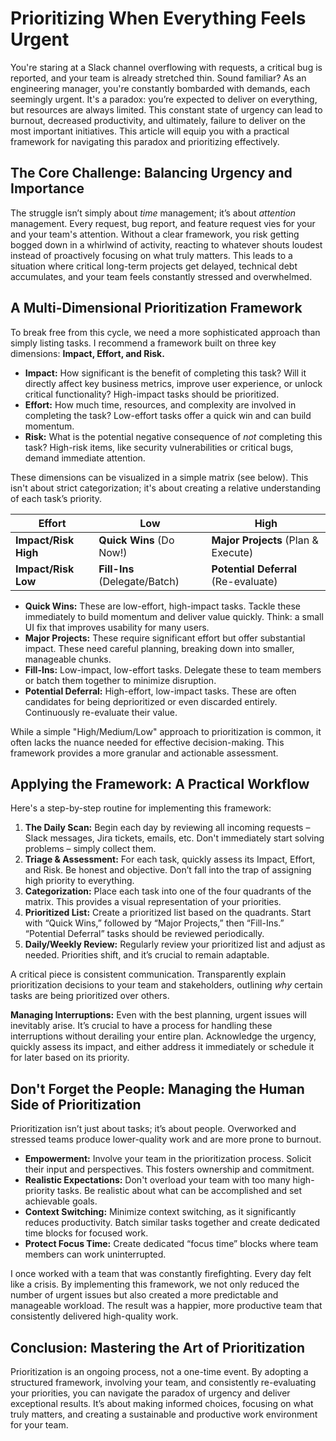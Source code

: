 # Prioritizing When Everything Feels Urgent

You're staring at a Slack channel overflowing with requests, a critical bug is reported, and your team is already stretched thin. Sound familiar? As an engineering manager, you're constantly bombarded with demands, each seemingly urgent. It's a paradox: you’re expected to deliver on everything, but resources are always limited. This constant state of urgency can lead to burnout, decreased productivity, and ultimately, failure to deliver on the most important initiatives. This article will equip you with a practical framework for navigating this paradox and prioritizing effectively.

## The Core Challenge: Balancing Urgency and Importance

The struggle isn’t simply about *time* management; it’s about *attention* management. Every request, bug report, and feature request vies for your and your team's attention. Without a clear framework, you risk getting bogged down in a whirlwind of activity, reacting to whatever shouts loudest instead of proactively focusing on what truly matters. This leads to a situation where critical long-term projects get delayed, technical debt accumulates, and your team feels constantly stressed and overwhelmed. 

## A Multi-Dimensional Prioritization Framework

To break free from this cycle, we need a more sophisticated approach than simply listing tasks. I recommend a framework built on three key dimensions: **Impact, Effort, and Risk.** 

* **Impact:** How significant is the benefit of completing this task? Will it directly affect key business metrics, improve user experience, or unlock critical functionality?  High-impact tasks should be prioritized.
* **Effort:** How much time, resources, and complexity are involved in completing the task?  Low-effort tasks offer a quick win and can build momentum.
* **Risk:** What is the potential negative consequence of *not* completing this task?  High-risk items, like security vulnerabilities or critical bugs, demand immediate attention.

These dimensions can be visualized in a simple matrix (see below). This isn't about strict categorization; it's about creating a relative understanding of each task’s priority.

| **Effort**        | **Low**                  | **High**                   |
|-------------------|--------------------------|----------------------------|
| **Impact/Risk High** | **Quick Wins** (Do Now!) | **Major Projects** (Plan & Execute) |
| **Impact/Risk Low** | **Fill-Ins** (Delegate/Batch) | **Potential Deferral** (Re-evaluate) |

* **Quick Wins:** These are low-effort, high-impact tasks. Tackle these immediately to build momentum and deliver value quickly. Think: a small UI fix that improves usability for many users.
* **Major Projects:** These require significant effort but offer substantial impact. These need careful planning, breaking down into smaller, manageable chunks.
* **Fill-Ins:** Low-impact, low-effort tasks. Delegate these to team members or batch them together to minimize disruption.
* **Potential Deferral:** High-effort, low-impact tasks. These are often candidates for being deprioritized or even discarded entirely. Continuously re-evaluate their value.



While a simple "High/Medium/Low" approach to prioritization is common, it often lacks the nuance needed for effective decision-making.  This framework provides a more granular and actionable assessment.

## Applying the Framework: A Practical Workflow

Here's a step-by-step routine for implementing this framework:

1. **The Daily Scan:** Begin each day by reviewing all incoming requests – Slack messages, Jira tickets, emails, etc.  Don't immediately start solving problems – simply collect them.
2. **Triage & Assessment:**  For each task, quickly assess its Impact, Effort, and Risk. Be honest and objective.  Don’t fall into the trap of assigning high priority to everything.
3. **Categorization:** Place each task into one of the four quadrants of the matrix. This provides a visual representation of your priorities.
4. **Prioritized List:** Create a prioritized list based on the quadrants. Start with “Quick Wins,” followed by “Major Projects,” then “Fill-Ins.” “Potential Deferral” tasks should be reviewed periodically.
5. **Daily/Weekly Review:** Regularly review your prioritized list and adjust as needed.  Priorities shift, and it’s crucial to remain adaptable.

A critical piece is consistent communication. Transparently explain prioritization decisions to your team and stakeholders, outlining *why* certain tasks are being prioritized over others.

**Managing Interruptions:** Even with the best planning, urgent issues will inevitably arise.  It’s crucial to have a process for handling these interruptions without derailing your entire plan.  Acknowledge the urgency, quickly assess its impact, and either address it immediately or schedule it for later based on its priority.

## Don't Forget the People: Managing the Human Side of Prioritization

Prioritization isn’t just about tasks; it’s about people.  Overworked and stressed teams produce lower-quality work and are more prone to burnout.

* **Empowerment:**  Involve your team in the prioritization process.  Solicit their input and perspectives.  This fosters ownership and commitment.
* **Realistic Expectations:** Don't overload your team with too many high-priority tasks.  Be realistic about what can be accomplished and set achievable goals.
* **Context Switching:**  Minimize context switching, as it significantly reduces productivity.  Batch similar tasks together and create dedicated time blocks for focused work.
* **Protect Focus Time:**  Create dedicated “focus time” blocks where team members can work uninterrupted.

I once worked with a team that was constantly firefighting. Every day felt like a crisis. By implementing this framework, we not only reduced the number of urgent issues but also created a more predictable and manageable workload. The result was a happier, more productive team that consistently delivered high-quality work.

## Conclusion: Mastering the Art of Prioritization

Prioritization is an ongoing process, not a one-time event. By adopting a structured framework, involving your team, and consistently re-evaluating your priorities, you can navigate the paradox of urgency and deliver exceptional results. It’s about making informed choices, focusing on what truly matters, and creating a sustainable and productive work environment for your team.